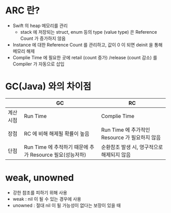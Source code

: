# ARC 란?
- Swift 의 heap 메모리를 관리
  - stack 에 저장되는 struct, enum 등의 type (value type) 은 Reference Count 가 증가하지 않음
- Instance 에 대한 Reference Count 를 관리하고, 값이 0 이 되면 deinit 을 통해 메모리 해제
- Complie Time 에 필요한 곳에 retail (count 증가) /release (count 감소) 를 Compiler 가 자동으로 삽입


# GC(Java) 와의 차이점
||GC|RC|
|---|---|---|
|계산시점|Run Time|Complie Time|
|장점|RC 에 비해 해제될 확률이 높음|Run Time 에 추가적인 Resource 가 필요하지 않음|
|단점|Run Time 에 추적하기 때문에 추가 Resource 필요(성능저하)|순환참조 발생 시, 영구적으로 해제되지 않음|


# weak, unowned
- 강한 참조를 피하기 위해 사용
- weak : nil 이 될 수 있는 경우에 사용
- unowned : 절대 nil 이 될 가능성이 없다는 보장이 있을 때 
